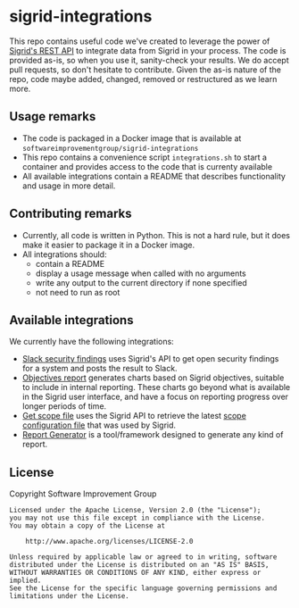 # sigrid-integrations

This repo contains useful code we've created to leverage the power of [Sigrid's REST API](https://docs.sigrid-says.com/integrations/sigrid-api-documentation.html) to integrate data from Sigrid in your process. The code is provided as-is, so when you use it, sanity-check your results. We do accept pull requests, so don't hesitate to contribute. Given the as-is nature of the repo, code maybe added, changed, removed or restructured as we learn more.

## Usage remarks

- The code is packaged in a Docker image that is available at `softwareimprovementgroup/sigrid-integrations`
- This repo contains a convenience script `integrations.sh` to start a container and provides access to the code that is currenty available
- All available integrations contain a README that describes functionality and usage in more detail.

## Contributing remarks

- Currently, all code is written in Python. This is not a hard rule, but it does make it easier to package it in a Docker image.
- All integrations should:
  - contain a README
  - display a usage message when called with no arguments
  - write any output to the current directory if none specified
  - not need to run as root

## Available integrations

We currently have the following integrations:

* [Slack security findings](slack-security-findings/) uses Sigrid's API to get open security findings for a system and posts the result to Slack.
* [Objectives report](objectives-report/) generates charts based on Sigrid objectives, suitable to include in internal reporting. These charts go beyond what is available in the Sigrid user interface, and have a focus on reporting progress over longer periods of time.
* [Get scope file](get-scope-file/) uses the Sigrid API to retrieve the latest [scope configuration file](https://docs.sigrid-says.com/reference/analysis-scope-configuration.html) that was used by Sigrid.
* [Report Generator](report-generator/) is a tool/framework designed to generate any kind of report.

## License

Copyright Software Improvement Group

    Licensed under the Apache License, Version 2.0 (the "License");
    you may not use this file except in compliance with the License.
    You may obtain a copy of the License at

        http://www.apache.org/licenses/LICENSE-2.0

    Unless required by applicable law or agreed to in writing, software
    distributed under the License is distributed on an "AS IS" BASIS,
    WITHOUT WARRANTIES OR CONDITIONS OF ANY KIND, either express or implied.
    See the License for the specific language governing permissions and
    limitations under the License.
